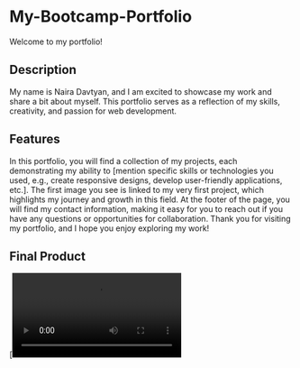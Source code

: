 # My-Bootcamp-Portfolio

Welcome to my portfolio!

## Description

My name is Naira Davtyan, and I am excited to showcase my work and share a bit about myself. This portfolio serves as a reflection of my skills, creativity, and passion for web development.

## Features

In this portfolio, you will find a collection of my projects, each demonstrating my ability to [mention specific skills or technologies you used, e.g., create responsive designs, develop user-friendly applications, etc.]. The first image you see is linked to my very first project, which highlights my journey and growth in this field.
At the footer of the page, you will find my contact information, making it easy for you to reach out if you have any questions or opportunities for collaboration. Thank you for visiting my portfolio, and I hope you enjoy exploring my work!

## Final Product
[![Watch the video](https://github.com/NairaD08/My-Bootcamp-Portfolio/blob/3848794bfb1a6ba11ac1f03cbdffa7cb8fcdc060/Portfolio.mp4)
